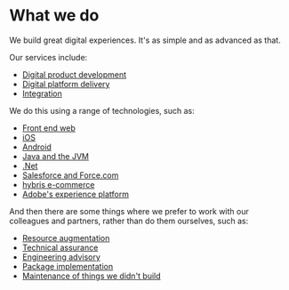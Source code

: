 # What we do

We build great digital experiences. It's as simple and as advanced as that.

Our services include:

* [Digital product development](./services/digital-products)
* [Digital platform delivery](./services/digital-platforms)
* [Integration](./services/integration)

We do this using a range of technologies, such as:

* [Front end web](./technologies/web)
* [iOS](./technologies/iOS)
* [Android](./technologies/android)
* [Java and the JVM](./technologies/jvm)
* [.Net](./technologies/dot-net)
* [Salesforce and Force.com](./technologies/salesforce)
* [hybris e-commerce](./technologies/hybris)
* [Adobe's experience platform](./technologies/adobe)

And then there are some things where we prefer to work with our colleagues and partners, rather than do them ourselves, such as:

* [Resource augmentation](./rarely/single-roles)
* [Technical assurance](./rarely/assurance)
* [Engineering advisory](./rarely/advisory)
* [Package implementation](./rarely/package-implementation)
* [Maintenance of things we didn't build](./rarely/maintenance)
